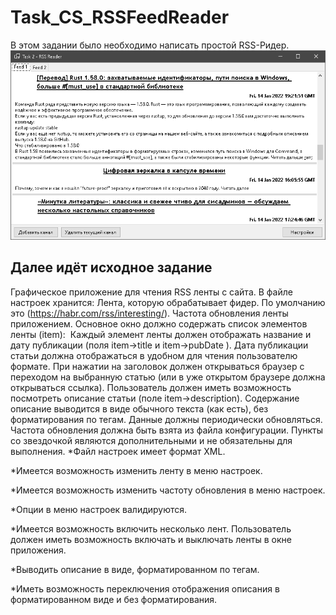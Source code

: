 # Task_CS_RSSFeedReader

В этом задании было необходимо написать простой RSS-Ридер.
![Скриншот приложения](https://raw.githubusercontent.com/K1mer/Task_CS_RSSFeedReader/main/Screen1.png)

## Далее идёт исходное задание

Графическое приложение для чтения RSS ленты с сайта.
В файле настроек хранится:
Лента, которую обрабатывает фидер. По умолчанию это (https://habr.com/rss/interesting/).
Частота обновления ленты приложением.
Основное окно должно содержать список элементов ленты (item): 
Каждый элемент ленты должен отображать название и дату публикации (поля item->title и item->pubDate ). Дата публикации статьи должна отображаться в удобном для чтения пользователю формате.
При нажатии на заголовок должен открываться браузер с переходом на выбранную статью (или в уже открытом браузере должна открываться ссылка).
Пользователь должен иметь возможность посмотреть описание статьи 
(поле item->description). Содержание описание выводится в виде обычного текста (как есть), без форматирования по тегам.
Данные должны периодически обновляться. Частота обновления должна быть взята из файла конфигурации.
Пункты со звездочкой являются дополнительными и не обязательны для выполнения.
  *Файл настроек имеет формат XML.
  
  *Имеется возможность изменить ленту в меню настроек.
  
  *Имеется возможность изменить частоту обновления в меню настроек.
  
  *Опции в меню настроек валидируются.
  
  *Имеется возможность включить несколько лент. Пользователь должен иметь возможность включать и выключать ленты в окне приложения.
  
  *Выводить описание в виде, форматированном по тегам.
  
  *Иметь возможность переключения отображения описания в форматированном виде и без форматирования.
